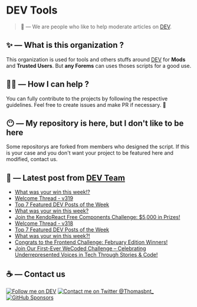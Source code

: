 # DEV Tools

> 🔧 — We are people who like to help moderate articles on [DEV](https://dev.to).

## ✨ — What is this organization ?

This organization is used for tools and others stuffs around [DEV](https://dev.to) for **Mods** and **Trusted Users**. But __any Forems__ can uses thoses scripts for a good use.


## 💪🏼 — How I can help ?

You can fully contribute to the projects by following the respective guidelines. Feel free to create issues and make PR if necessary. 🎉

## 😶 — My repository is here, but I don't like to be here

Some repositorys are forked from members who designed the script. If this is your case and you don't want your project to be featured here and modified, contact us.

## 📝 — Latest post from [DEV Team](https://dev.to/devteam)

<!-- BLOG-POST-LIST:START -->
- [What was your win this week!?](https://dev.to/devteam/what-was-your-win-this-week-1k07)
- [Welcome Thread - v319](https://dev.to/devteam/welcome-thread-v319-3i21)
- [Top 7 Featured DEV Posts of the Week](https://dev.to/devteam/top-7-featured-dev-posts-of-the-week-5cm2)
- [What was your win this week?](https://dev.to/devteam/what-was-your-win-this-week-d7f)
- [Join the KendoReact Free Components Challenge: $5,000 in Prizes!](https://dev.to/devteam/join-the-kendoreact-free-components-challenge-5000-in-prizes-2896)
- [Welcome Thread - v318](https://dev.to/devteam/welcome-thread-v318-56i1)
- [Top 7 Featured DEV Posts of the Week](https://dev.to/devteam/top-7-featured-dev-posts-of-the-week-17ik)
- [What was your win this week?!](https://dev.to/devteam/what-was-your-win-this-week-52n3)
- [Congrats to the Frontend Challenge: February Edition Winners!](https://dev.to/devteam/congrats-to-the-frontend-challenge-february-edition-winners-3an9)
- [Join Our First-Ever WeCoded Challenge – Celebrating Underrepresented Voices in Tech Through Stories &amp; Code!](https://dev.to/devteam/join-our-first-ever-wecoded-challenge-celebrating-underrepresented-voices-in-tech-through-stories-5m5)
<!-- BLOG-POST-LIST:END -->


## ☕ — Contact us

[![Follow me on DEV](https://img.shields.io/badge/dev.to-%2308090A.svg?&style=for-the-badge&logo=dev.to&logoColor=white&alt=devto)](https://dev.to/thomasbnt)
[![Contact me on Twitter @Thomasbnt_](https://img.shields.io/badge/Contact%20me%20on%20Twitter-%231DA1F2.svg?&style=for-the-badge&logo=twitter&logoColor=white&alt=twitter)](https://twitter.com/messages/1142357270-1142357270?text=Hello,%20I%20contact%20you%20from%20devtotools%20&recipient_id=1142357270) [![GitHub Sponsors](https://img.shields.io/badge/Sponsor%20me-%23EA54AE.svg?&style=for-the-badge&logo=github-sponsors&logoColor=white)](https://github.com/sponsors/thomasbnt)


